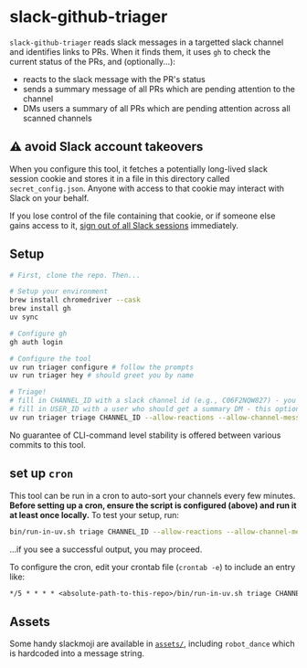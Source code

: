 # slack-github-triager

`slack-github-triager` reads slack messages in a targetted slack channel and
identifies links to PRs. When it finds them, it uses `gh` to check the current
status of the PRs, and (optionally...):
* reacts to the slack message with the PR's status
* sends a summary message of all PRs which are pending attention to the channel
* DMs users a summary of all PRs which are pending attention across all scanned
channels

## ⚠️ avoid Slack account takeovers

When you configure this tool, it fetches a potentially long-lived slack session
cookie and stores it in a file in this directory called `secret_config.json`.
Anyone with access to that cookie may interact with Slack on your behalf.

If you lose control of the file containing that cookie, or if someone else gains
access to it, [sign out of all Slack sessions](https://slack.com/help/articles/214613347-Sign-out-of-Slack)
immediately.

## Setup
```sh
# First, clone the repo. Then...

# Setup your environment
brew install chromedriver --cask
brew install gh
uv sync

# Configure gh
gh auth login

# Configure the tool
uv run triager configure # follow the prompts
uv run triager hey # should greet you by name

# Triage!
# fill in CHANNEL_ID with a slack channel id (e.g., C06F2NQW827) - you may use multiple
# fill in USER_ID with a user who should get a summary DM - this option may be passed multiple times
uv run triager triage CHANNEL_ID --allow-reactions --allow-channel-messages --summary-dm-user-id USER_ID
```

No guarantee of CLI-command level stability is offered between various commits
to this tool.

## set up `cron`

This tool can be run in a cron to auto-sort your channels every few minutes.
**Before setting up a cron, ensure the script is configured (above) and run it
at least once locally.** To test your setup, run:

```sh
bin/run-in-uv.sh triage CHANNEL_ID --allow-reactions --allow-channel-messages --summary-dm-user-id USER_ID
```

...if you see a successful output, you may proceed.

To configure the cron, edit your crontab file (`crontab -e`) to include an entry
like:

```txt
*/5 * * * * <absolute-path-to-this-repo>/bin/run-in-uv.sh triage CHANNEL_ID --allow-reactions --allow-channel-messages --summary-dm-user-id USER_ID >>~/cron-stdout.log 2>>~/cron-stderr.log
```

## Assets

Some handy slackmoji are available in [`assets/`](./assets/), including `robot_dance` which is hardcoded into a message
string.
